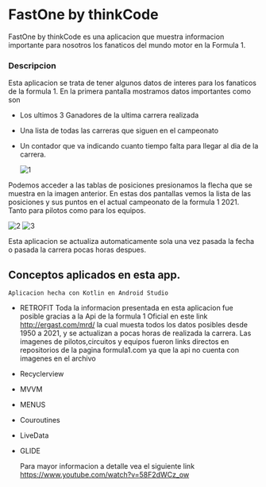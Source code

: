 # FastOne by thinkCode
  FastOne by thinkCode es una aplicacion que muestra informacion importante para nosotros los fanaticos del mundo motor en la Formula 1.
  
  ### Descripcion
 
 Esta aplicacion se trata de tener algunos datos de interes para los fanaticos de la formula 1. En la primera pantalla mostramos datos importantes como son
    
* Los ultimos 3 Ganadores de la ultima carrera realizada
* Una lista de todas las carreras que siguen en el campeonato
* Un contador que va indicando cuanto tiempo falta para llegar al dia de la carrera.
    
   ![1](https://user-images.githubusercontent.com/78668782/131830410-8c35ff56-a20f-458c-b745-d5efe68f1aa2.jpg)


Podemos acceder a las tablas de posiciones presionamos la flecha que se muestra en la imagen anterior. En estas dos pantallas vemos la lista de las posiciones y sus puntos en el actual campeonato de la formula 1 2021. Tanto para pilotos como para los equipos.

![2](https://user-images.githubusercontent.com/78668782/131830950-68e95b04-eb44-424e-8170-46bdfe8e6746.jpg)     ![3](https://user-images.githubusercontent.com/78668782/131830967-476a3598-fbf8-4a24-b959-a73b5c1a1dd7.jpg)

Esta aplicacion se actualiza automaticamente sola una vez pasada la fecha o pasada la carrera  pocas horas despues.


## Conceptos aplicados en esta app.
    Aplicacion hecha con Kotlin en Android Studio

* RETROFIT
  Toda la informacion presentada en esta aplicacion fue posible gracias a la Api de la formula 1 Oficial en este link
  http://ergast.com/mrd/ la cual muesta todos los datos posibles desde 1950 a 2021, y se actualizan a pocas horas de realizada la carrera.
  Las imagenes de pilotos,circuitos y equipos fueron links directos en repositorios de la pagina formula1.com ya que la api no cuenta con imagenes en el archivo
* Recyclerview
* MVVM
* MENUS
* Couroutines
* LiveData
* GLIDE
  
  Para mayor informacion a detalle vea el siguiente link
  https://www.youtube.com/watch?v=58F2dWCz_ow
 




    
